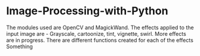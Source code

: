 # Image-Processing-with-Python
The modules used are OpenCV and MagickWand. The effects applied to the input image are - Grayscale, cartoonize, tint, vignette, swirl. More effects are in progress. There are different functions created for each of the effects  
Something

